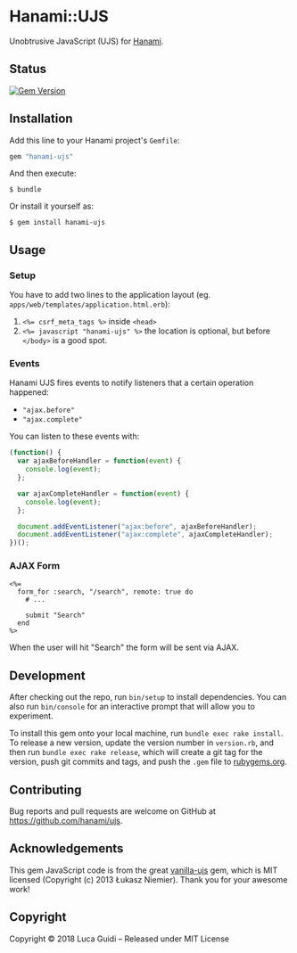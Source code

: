 # Hanami::UJS

Unobtrusive JavaScript (UJS) for [Hanami](http://hanamirb.org).

## Status

[![Gem Version](http://img.shields.io/gem/v/hanami-ujs.svg)](https://badge.fury.io/rb/hanami-ujs)

## Installation

Add this line to your Hanami project's `Gemfile`:

```ruby
gem "hanami-ujs"
```

And then execute:

    $ bundle

Or install it yourself as:

    $ gem install hanami-ujs

## Usage

### Setup

You have to add two lines to the application layout (eg. `apps/web/templates/application.html.erb`):

  1. `<%= csrf_meta_tags %>` inside `<head>`
  2. `<%= javascript "hanami-ujs" %>` the location is optional, but before `</body>` is a good spot.

### Events

Hanami UJS fires events to notify listeners that a certain operation happened:

  * `"ajax.before"`
  * `"ajax.complete"`

You can listen to these events with:

```js
(function() {
  var ajaxBeforeHandler = function(event) {
    console.log(event);
  };

  var ajaxCompleteHandler = function(event) {
    console.log(event);
  };

  document.addEventListener("ajax:before", ajaxBeforeHandler);
  document.addEventListener("ajax:complete", ajaxCompleteHandler);
})();
```

### AJAX Form

```erb
<%=
  form_for :search, "/search", remote: true do
    # ...

    submit "Search"
  end
%>
```

When the user will hit "Search" the form will be sent via AJAX.

## Development

After checking out the repo, run `bin/setup` to install dependencies. You can also run `bin/console` for an interactive prompt that will allow you to experiment.

To install this gem onto your local machine, run `bundle exec rake install`. To release a new version, update the version number in `version.rb`, and then run `bundle exec rake release`, which will create a git tag for the version, push git commits and tags, and push the `.gem` file to [rubygems.org](https://rubygems.org).

## Contributing

Bug reports and pull requests are welcome on GitHub at https://github.com/hanami/ujs.

## Acknowledgements

This gem JavaScript code is from the great [vanilla-ujs](https://rubygems.org/gems/vanilla-ujs) gem,
which is MIT licensed (Copyright (c) 2013 Łukasz Niemier). Thank you for your awesome work!

## Copyright

Copyright © 2018 Luca Guidi – Released under MIT License
